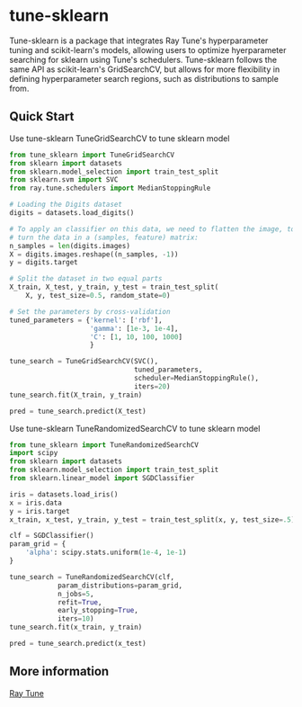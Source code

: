 # tune-sklearn
Tune-sklearn is a package that integrates Ray Tune's hyperparameter tuning and scikit-learn's models, allowing users to optimize hyerparameter searching for sklearn using Tune's schedulers. Tune-sklearn follows the same API as scikit-learn's GridSearchCV, but allows for more flexibility in defining hyperparameter search regions, such as distributions to sample from.

## Quick Start
Use tune-sklearn TuneGridSearchCV to tune sklearn model
```python
from tune_sklearn import TuneGridSearchCV
from sklearn import datasets
from sklearn.model_selection import train_test_split
from sklearn.svm import SVC
from ray.tune.schedulers import MedianStoppingRule

# Loading the Digits dataset
digits = datasets.load_digits()

# To apply an classifier on this data, we need to flatten the image, to
# turn the data in a (samples, feature) matrix:
n_samples = len(digits.images)
X = digits.images.reshape((n_samples, -1))
y = digits.target

# Split the dataset in two equal parts
X_train, X_test, y_train, y_test = train_test_split(
    X, y, test_size=0.5, random_state=0)

# Set the parameters by cross-validation
tuned_parameters = {'kernel': ['rbf'],
                    'gamma': [1e-3, 1e-4],
                    'C': [1, 10, 100, 1000]
                    }

tune_search = TuneGridSearchCV(SVC(),
                               tuned_parameters,
                               scheduler=MedianStoppingRule(),
                               iters=20)
tune_search.fit(X_train, y_train)

pred = tune_search.predict(X_test)
```

Use tune-sklearn TuneRandomizedSearchCV to tune sklearn model

```python
from tune_sklearn import TuneRandomizedSearchCV
import scipy
from sklearn import datasets
from sklearn.model_selection import train_test_split
from sklearn.linear_model import SGDClassifier

iris = datasets.load_iris()
x = iris.data
y = iris.target
x_train, x_test, y_train, y_test = train_test_split(x, y, test_size=.5)

clf = SGDClassifier()
param_grid = {
    'alpha': scipy.stats.uniform(1e-4, 1e-1)
}

tune_search = TuneRandomizedSearchCV(clf,
            param_distributions=param_grid,
            n_jobs=5,
            refit=True,
            early_stopping=True,
            iters=10)
tune_search.fit(x_train, y_train)

pred = tune_search.predict(x_test)
```

## More information
[Ray Tune](https://ray.readthedocs.io/en/latest/tune.html)
